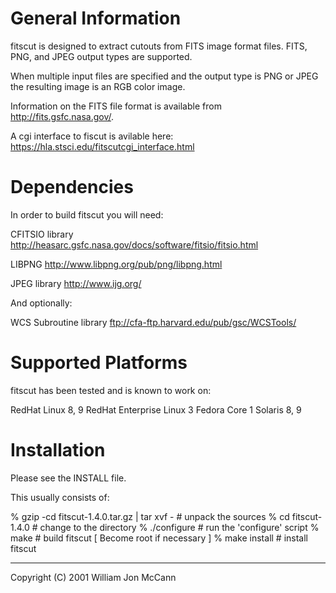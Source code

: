 General Information
===================

fitscut is designed to extract cutouts from FITS image format files.
FITS, PNG, and JPEG output types are supported.  

When multiple input files are specified and the output type is PNG or
JPEG the resulting image is an RGB color image.


Information on the FITS file format is available from
http://fits.gsfc.nasa.gov/.


A cgi interface to fiscut is avilable here: https://hla.stsci.edu/fitscutcgi_interface.html

Dependencies
============

In order to build fitscut you will need:

  CFITSIO library  
    <http://heasarc.gsfc.nasa.gov/docs/software/fitsio/fitsio.html>

  LIBPNG
    <http://www.libpng.org/pub/png/libpng.html>

  JPEG library
    <http://www.ijg.org/>

And optionally:

  WCS Subroutine library
    <ftp://cfa-ftp.harvard.edu/pub/gsc/WCSTools/>
    

Supported Platforms
===================

fitscut has been tested and is known to work on:

  RedHat Linux 8, 9
  RedHat Enterprise Linux 3
  Fedora Core 1
  Solaris 8, 9

Installation
============

Please see the INSTALL file.

This usually consists of:

  % gzip -cd fitscut-1.4.0.tar.gz | tar xvf -     # unpack the sources
  % cd fitscut-1.4.0                              # change to the directory
  % ./configure                                   # run the 'configure' script
  % make                                          # build fitscut
  [ Become root if necessary ]
  % make install                                  # install fitscut


-----
Copyright (C) 2001 William Jon McCann

